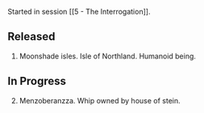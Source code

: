 
Started in session [[5 - The Interrogation]].
## Released

1. Moonshade isles. Isle of Northland. Humanoid being.

## In Progress

2. Menzoberanzza. Whip owned by house of stein.